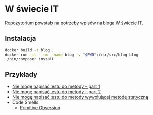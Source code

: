 # W świecie IT

Repozytorium powstało na potrzeby wpisów na bloga [W świecie IT](https://wswiecieit.dev/).


## Instalacja

```bash
docker build -t blog .
docker run -it --rm --name blog -v "$PWD":/usr/src/blog blog
./bin/composer install
```

## Przykłady

- [Nie mogę napisać testu do metody – part 1](./src/CanNotWriteTestToMethodPartOne/README.md)
- [Nie mogę napisać testu do metody – part 2](./src/CanNotWriteTestToMethodPartTwo/README.md)
- [Nie mogę napisać testu do metody wywołującej metodę statyczną](./src/CanNotWriteTestToMethodUsingStaticMethod/Exercises/One/README.md)
- Code Smells:
  - [Primitive Obsession](./src/CodeSmells/PrimitiveObsession/README.md)